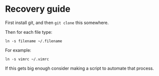 # Recovery guide

First install git, and then `git clone` this somewhere.

Then for each file type:


    ln -s filename ~/.filename

For example:

    ln -s vimrc ~/.vimrc

If this gets big enough consider making a script to automate that process.
